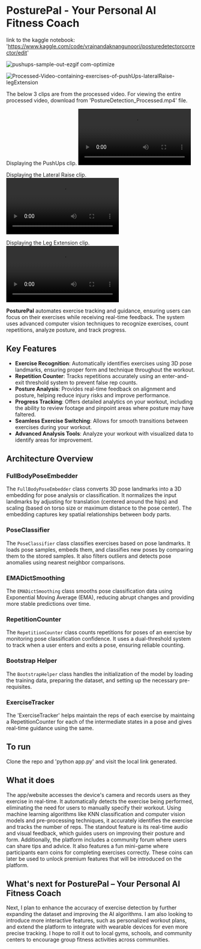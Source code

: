 # PosturePal - Your Personal AI Fitness Coach
link to the kaggle notebook: 'https://www.kaggle.com/code/vrajnandaknangunoori/posturedetectorcorrector/edit'

![pushups-sample-out-ezgif com-optimize](https://github.com/user-attachments/assets/47cd3d88-b9eb-43c8-8fc1-068aace59706)

![Processed-Video-containing-exercises-of-pushUps-lateralRaise-legExtension](https://github.com/user-attachments/assets/d5611251-b60f-4173-ad67-8c0c62684092)

The below 3 clips are from the processed video. For viewing the entire processed video, download from 'PostureDetection_Processed.mp4' file.

Displaying the PushUps clip.
![Processed-Video-containing-exercises-pushUps-lateralRaise-legExtension-clip1](PostureDetection_Processed_CLIP1.mp4)

Displaying the Lateral Raise clip.
![Processed-Video-containing-exercises-pushUps-lateralRaise-legExtension-clip1](PostureDetection_Processed_CLIP2.mp4)

Displaying the Leg Extension clip.
![Processed-Video-containing-exercises-pushUps-lateralRaise-legExtension-clip1](PostureDetection_Processed_CLIP3.mp4)

**PosturePal** automates exercise tracking and guidance, ensuring users can focus on their exercises while receiving real-time feedback. The system uses advanced computer vision techniques to recognize exercises, count repetitions, analyze posture, and track progress.

## Key Features

- **Exercise Recognition**: Automatically identifies exercises using 3D pose landmarks, ensuring proper form and technique throughout the workout.
- **Repetition Counter**: Tracks repetitions accurately using an enter-and-exit threshold system to prevent false rep counts.
- **Posture Analysis**: Provides real-time feedback on alignment and posture, helping reduce injury risks and improve performance.
- **Progress Tracking**: Offers detailed analytics on your workout, including the ability to review footage and pinpoint areas where posture may have faltered.
- **Seamless Exercise Switching**: Allows for smooth transitions between exercises during your workout.
- **Advanced Analysis Tools**: Analyze your workout with visualized data to identify areas for improvement.

## Architecture Overview

### FullBodyPoseEmbedder
The `FullBodyPoseEmbedder` class converts 3D pose landmarks into a 3D embedding for pose analysis or classification. It normalizes the input landmarks by adjusting for translation (centered around the hips) and scaling (based on torso size or maximum distance to the pose center). The embedding captures key spatial relationships between body parts.

### PoseClassifier
The `PoseClassifier` class classifies exercises based on pose landmarks. It loads pose samples, embeds them, and classifies new poses by comparing them to the stored samples. It also filters outliers and detects pose anomalies using nearest neighbor comparisons.

### EMADictSmoothing
The `EMADictSmoothing` class smooths pose classification data using Exponential Moving Average (EMA), reducing abrupt changes and providing more stable predictions over time.

### RepetitionCounter
The `RepetitionCounter` class counts repetitions for poses of an exercise by monitoring pose classification confidence. It uses a dual-threshold system to track when a user enters and exits a pose, ensuring reliable counting.

### Bootstrap Helper
The `BootstrapHelper` class handles the initialization of the model by loading the training data, preparing the dataset, and setting up the necessary pre-requisites.

### ExerciseTracker
The 'ExerciseTracker' helps maintain the reps of each exercise by maintaing a RepetitionCounter for each of the intermediate states in a pose and gives real-time guidance using the same.

## To run
Clone the repo and 'python app.py' and visit the local link generated.

## What it does
The app/website accesses the device's camera and records users as they exercise in real-time. It automatically detects the exercise being performed, eliminating the need for users to manually specify their workout. Using machine learning algorithms like KNN classification and computer vision models and pre-processing techniques, it accurately identifies the exercise and tracks the number of reps. The standout feature is its real-time audio and visual feedback, which guides users on improving their posture and form. Additionally, the platform includes a community forum where users can share tips and advice. It also features a fun mini-game where participants earn coins for completing exercises correctly. These coins can later be used to unlock premium features that will be introduced on the platform.


## What's next for PosturePal – Your Personal AI Fitness Coach
Next, I plan to enhance the accuracy of exercise detection by further expanding the dataset and improving the AI algorithms. I am also looking to introduce more interactive features, such as personalized workout plans, and extend the platform to integrate with wearable devices for even more precise tracking. I hope to roll it out to local gyms, schools, and community centers to encourage group fitness activities across communities.
